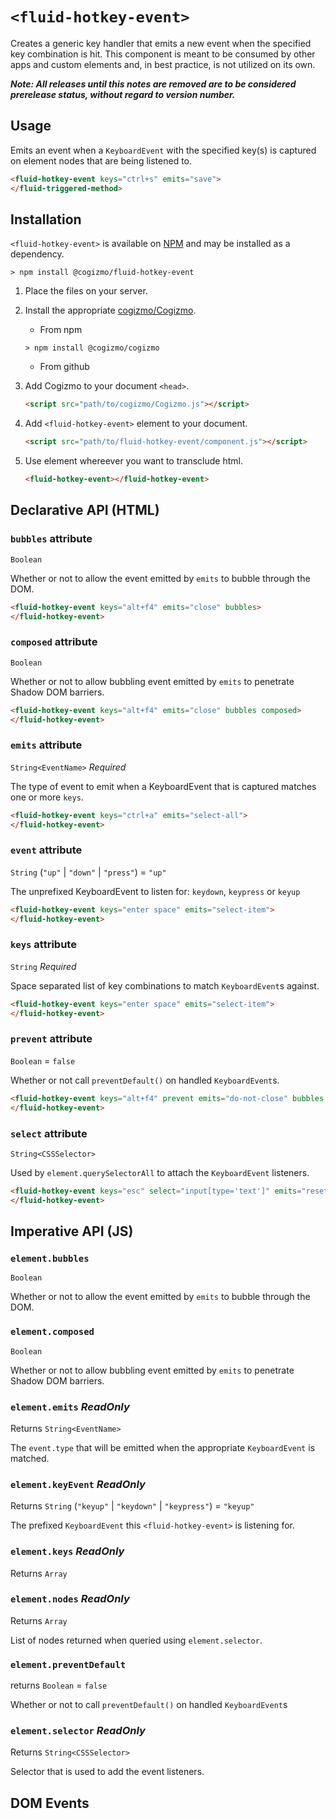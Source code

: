 # `<fluid-hotkey-event>`

Creates a generic key handler that emits a new event when the specified key
combination is hit. This component is meant to be consumed by other apps and
custom elements and, in best practice, is not utilized on its own.

***Note: All releases until this notes are removed are to be considered prerelease status, without regard to version number.***

## Usage

Emits an event when a `KeyboardEvent` with the specified key(s) is captured on
element nodes that are being listened to.
```html
<fluid-hotkey-event keys="ctrl+s" emits="save">
</fluid-triggered-method>
```

## Installation

`<fluid-hotkey-event>` is available on [NPM](https://www.npmjs.com/package/@cogizmo/fluid-hotkey-event) and may be installed as a dependency.

```
> npm install @cogizmo/fluid-hotkey-event
```

1. Place the files on your server.

2. Install the appropriate [cogizmo/Cogizmo](https://github.com/cogizmo/cogizmo).
    * From npm
    ```
    > npm install @cogizmo/cogizmo
    ```

    * From github

3. Add Cogizmo to your document `<head>`.

    ```html
    <script src="path/to/cogizmo/Cogizmo.js"></script>
    ```

4. Add `<fluid-hotkey-event>` element to your document.

    ```html
    <script src="path/to/fluid-hotkey-event/component.js"></script>
    ```

6. Use element whereever you want to transclude html.

    ```html
    <fluid-hotkey-event></fluid-hotkey-event>
    ```

## Declarative API (HTML)

### `bubbles` attribute

`Boolean`

Whether or not to allow the event emitted by `emits` to bubble through the DOM.

```html
<fluid-hotkey-event keys="alt+f4" emits="close" bubbles>
</fluid-hotkey-event>
```

### `composed` attribute

`Boolean`

Whether or not to allow bubbling event emitted by `emits` to penetrate Shadow DOM barriers.

```html
<fluid-hotkey-event keys="alt+f4" emits="close" bubbles composed>
</fluid-hotkey-event>
```

### `emits` attribute

`String<EventName>` *Required*

The type of event to emit when a KeyboardEvent that is captured matches one or more `keys`.

```html
<fluid-hotkey-event keys="ctrl+a" emits="select-all">
</fluid-hotkey-event>
```

### `event` attribute

`String` (`"up"` | `"down"` | `"press"`) = `"up"`

The unprefixed KeyboardEvent to listen for: `keydown`, `keypress` or `keyup`

```html
<fluid-hotkey-event keys="enter space" emits="select-item">
</fluid-hotkey-event>
```

### `keys` attribute

`String` *Required*

Space separated list of key combinations to match `KeyboardEvent`s against.

```html
<fluid-hotkey-event keys="enter space" emits="select-item">
</fluid-hotkey-event>
```

### `prevent` attribute

`Boolean` = `false`

Whether or not call `preventDefault()` on handled `KeyboardEvent`s.

```html
<fluid-hotkey-event keys="alt+f4" prevent emits="do-not-close" bubbles composed>
</fluid-hotkey-event>
```

### `select` attribute

`String<CSSSelector>`

Used by `element.querySelectorAll` to attach the `KeyboardEvent` listeners.

```html
<fluid-hotkey-event keys="esc" select="input[type='text']" emits="reset">
</fluid-hotkey-event>
```

## Imperative API (JS)

### `element.bubbles`

`Boolean`

Whether or not to allow the event emitted by `emits` to bubble through the DOM.

### `element.composed`

`Boolean`

Whether or not to allow bubbling event emitted by `emits` to penetrate Shadow DOM barriers.

### `element.emits` *ReadOnly*

Returns `String<EventName>`

The `event.type` that will be emitted when the appropriate `KeyboardEvent` is
matched.

### `element.keyEvent` *ReadOnly*

Returns `String` (`"keyup"` | `"keydown"` | `"keypress"`) = `"keyup"`

The prefixed `KeyboardEvent` this `<fluid-hotkey-event>` is listening for.

### `element.keys` *ReadOnly*

Returns `Array`

### `element.nodes` *ReadOnly*

Returns `Array`

List of nodes returned when queried using `element.selector`.

### `element.preventDefault`

returns `Boolean` = `false`

Whether or not to call `preventDefault()` on handled `KeyboardEvent`s

### `element.selector` *ReadOnly*

Returns `String<CSSSelector>`

Selector that is used to add the event listeners.

## DOM Events

